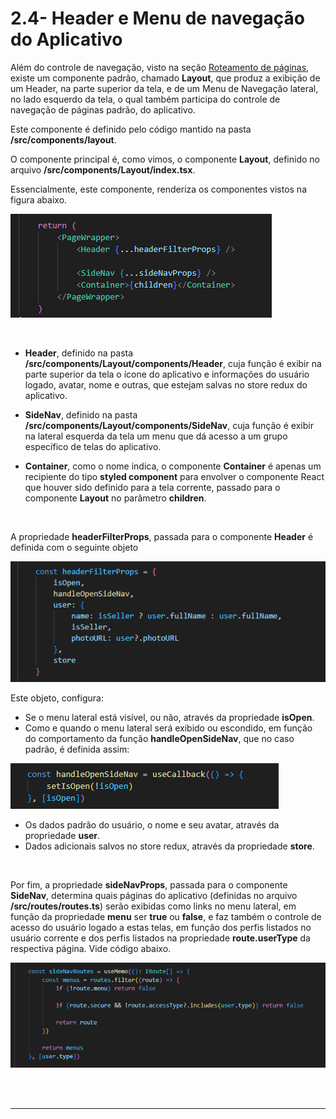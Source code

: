 # 2.4- Header e Menu de navegação do Aplicativo

Além do controle de navegação, visto na seção [Roteamento de páginas](03-page-routing.md), existe um componente padrão, chamado **Layout**, que produz a exibição de um Header, na parte superior da tela, e de um Menu de Navegação lateral, no lado esquerdo da tela, o qual também participa do controle de navegação de páginas padrão, do aplicativo.<br>

Este componente é definido pelo código mantido na pasta **/src/components/layout**.

O componente principal é, como vimos, o componente **Layout**, definido no arquivo **/src/components/Layout/index.tsx**.

Essencialmente, este componente, renderiza os componentes vistos na figura abaixo.

![Renderização do componente Layout](./images/layout-render.png)

<br>


- **Header**, definido na pasta **/src/components/Layout/components/Header**, cuja função é exibir na parte superior da tela o ícone do aplicativo e informações do usuário logado, avatar, nome e outras, que estejam salvas no store redux do aplicativo.

- **SideNav**, definido na pasta **/src/components/Layout/components/SideNav**, cuja função é exibir na lateral esquerda da tela um menu que dá acesso a um grupo específico de telas do aplicativo. 

- **Container**, como o nome indica, o componente **Container** é apenas um recipiente do tipo **styled component** para envolver o componente React que houver sido definido para a tela corrente, passado para o componente **Layout** no parâmetro **children**.

<br>

A propriedade **headerFilterProps**, passada para o componente **Header** é definida com o seguinte objeto

![Propriedades do Header](./images/header-filter-props.png)

Este objeto, configura:<br>

- Se o menu lateral está visível, ou não, através da propriedade **isOpen**.<br>
- Como e quando o menu lateral será exibido ou escondido, em função do comportamento da função **handleOpenSideNav**, que no caso padrão, é definida assim:<br>

![Função de controle do menu lateral](./images/handle-open-sidenav.png)
<br>

- Os dados padrão do usuário, o nome e seu avatar, através da propriedade **user**.
- Dados adicionais salvos no store redux, através da propriedade **store**.

<br>

Por fim, a propriedade **sideNavProps**, passada para o componente **SideNav**, determina quais páginas do aplicativo (definidas no arquivo **/src/routes/routes.ts**) serão exibidas como links no menu lateral, em função da propriedade **menu** ser **true** ou **false**, e faz também o controle de acesso do usuário logado a estas telas, em função dos perfis listados no usuário corrente e dos perfis listados na propriedade **route.userType** da respectiva página. Vide código abaixo.<br>

![Propriedades do Menu Lateral](./images/sidenav-props.png)

<br>
<br>

***
